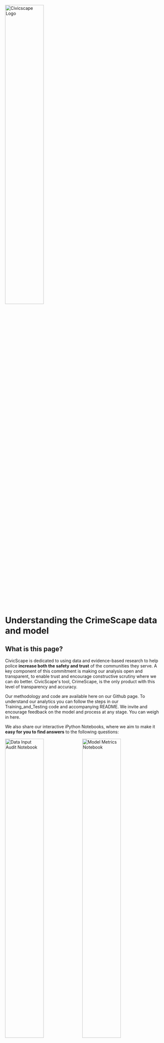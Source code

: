 <a href="https://www.civicscape.com"><img src="https://4-x.github.io/CivicScape/logo.svg" width="50%" alt="Civicscape Logo"></a>

# Understanding the CrimeScape data and model
## What is this page?
CivicScape is dedicated to using data and evidence-based research to help police **increase both the safety and trust** of the communities they serve. A key component of this commitment is making our analysis open and transparent, to enable trust and encourage constructive scrutiny where we can do better. CivicScape's tool, CrimeScape, is the only product with this level of transparency and accuracy.

Our methodology and code are available here on our Github page. To understand our analytics you can follow the steps in our Training_and_Testing code and accompanying README. We invite and encourage feedback on the model and process at any stage. You can weigh in here.

We also share our interactive iPython Notebooks, where we aim to make it **easy for you to find answers** to the following questions:

<a href="https://github.com/CivicScape/CivicScape/blob/master/evaluation_notebooks/notebooks/DataInputsPractices.ipynb"><img src="https://4-x.github.io/CivicScape/1.svg" width="50%" alt="Data Input Audit Notebook"></a><a href="https://github.com/CivicScape/CivicScape/blob/master/evaluation_notebooks/notebooks/ModelDataPractices.ipynb"><img src="https://4-x.github.io/CivicScape/2.svg" width="50%" alt="Model Metrics Notebook"></a>
<a href="https://github.com/CivicScape/CivicScape/blob/master/evaluation_notebooks/notebooks/PreventingBias.ipynb"><img src="https://4-x.github.io/CivicScape/3.svg" width="50%" alt="Bias in Crime Data Notebook"></a><a href="https://github.com/CivicScape/CivicScape/blob/master/evaluation_notebooks/notebooks/PoliceDeployment.ipynb"><img src="https://4-x.github.io/CivicScape/4.svg" width="50%" alt="Police Deployment Notebook"></a>

## Data
CrimeScape generates its risk assessments using data that is open and available to the public whenever possible. Though some jurisdictions choose to not make their crime data publicly available, all CrimeScape data sources that are public can be accessed below:

#### Example Dataset; Variables used; Source

##### ![Recent Crime Activity](./docs/Asset6.png "Recent Crime Activity") Recent Crime Activity
Violent Crime: Robbery, assault, homicide, shooting events comprise violent crime. Property crime: motor vehicle theft and burglary; Open data portals by city; crime data provided by jurisdictions.
##### ![Community Input](./docs/Asset7.png "Community Input") Community Input
Different communities have different 311 or community input lines and categories, for example include 311 reports for street light outages and abandoned building reports; Open data portals by city; provided by jurisdiction.
##### ![Event Date and Time](./docs/Asset8.png "Event Date and Time") Event Date and Time
Date and time of the crime or 311 event; Open data portals by city; provided by jurisdiction.
##### ![Event Census Tracts](./docs/Asset9.png "Event Census Tracts") Event Census Tracts
Census tract of the crime or call for service event location; Open data portals by city; U.S. Census Bureau shapefiles.
##### ![Weather Forecasts](./docs/Asset10.png "Weather Forecasts") Weather Forecasts
Temperature, precipitation, relative humidity, wind speed, change in all of these conditions; National Oceanic and Atmospheric Administration (NOAA) and forecast.io.

#### Data Input Audit Notebook: How does CivicScape check for data quality?  
**CivicScape evaluates all data regularly before it is deployed in the model**. Poor quality data, meaning data that is systematically missing observations or important categories, such as the date or time of an event, can inject bias into a model and result in inaccurate predictions. Our forthcoming working whitepaper on bias in crime data will provide an overview of research about bias in crime data and the resulting implications for its use.  

**Our audits of all input data can be replicated** by running our Data Input Audit Notebook available here on our Github page.

![Civicscape Map](./docs/Map.PNG)

## Model
Currently, CrimeScape uses **an ensemble of feed-forward neural network models** tuned to the specific nature of crime data to understand patterns of crime across a city over time. Every model generates risk assessments for every area (roughly 3 block radius) of a jurisdiction at any a given hour, updated regularly based on slightly different initial conditions. The final risk assessment for each area that we use in CrimeScape is a weighted average based on recent historical performance. A **patent is pending** on this work.

### Our Model Differs from Previous Crime Models in Several Key Ways:
1. We focus our model on **the information most useful for deployment**. CivicScape calculates not just the absolute chance of crime, but the **relative chance** for a given area at a given time compared to the rest of the city, so that officers are able to easily understand how to act on the information in **real time**.

1. CrimeScape analytics are trained to **recognize how quickly the landscape can change**. Our model has the unique capacity to analyze **changes in crime risk through time**, from one hour to the next. This is in part because we leverage information on how changes in the environment over a specific time period, such as the speed of changes in temperature, can impact the risk at any given area of the city.

1. We employ cutting edge science to **manage the sparsity of crime events**. In the eyes of an analyst, crime is a relatively rare event, and the model used to analyze it should be specifically tuned to this fact in order to perform accurately. CrimeScape creates a dataset with a more balanced distribution of instances of crime and no-crime to allow for better understanding of the conditions under which crime does occur. This technique of decreasing the sampling rate of no-crime occurrences at an optimal rate is called sometimes called “**downsampling**”.

1. CrimeScape models **only use reliable raw data**. Alongside our input data evaluation that **checks for missing or biased data** outlined in our code supplied, the model also employs numerous random subsets of the crime data that are then **each trained in a separate neural network**. This decreases the influence that problematic outliers or errors in the raw data may have on the neural network performance.

#### Model Evaluation Metrics Notebook: How do CrimeScape Models perform?
We evaluate our models using several different metrics. To start, we examine the relationship between recent crime events recorded and how often our model correctly anticipates or misses these events. These include (but are not limited to):
- True Positive Rate: When a crime does happen, the percent of the time the model correctly anticipates it.
- True Negative Rate: When a crime does not happen, percent of the time the model correctly anticipates that a crime would not happen.
- False Positive Rate: When a crime does not happen, percent of the time the model incorrectly anticipates that an event would occur.
- False Negative Rate: When a crime does happen, the percent of the time the model misses it.

To maintain usefulness of this evaluation in the field, all of our evaluation metrics are based on events and risk assessments for a one hour and roughly three-block radius unit of analysis.

Keeping with our **commitment to transparency**, in our Model Evaluation Metrics notebook, we make available the model metrics detailed here and more, in addition to a comparison of all metrics to a baseline model that mimics those employed today in many departments.

## Evaluation
At CivicScape, we’re thinking hard about algorithms and how we evaluate their impact beyond simply how accurately our models perform.

#### Police Deployment Evaluation Notebook: How does CrimeScape make police more efficient?
Analytics can have substantial positive impact in **making police deployment more efficient**. Though every police department deploys officers in a different way, we make some assumptions that allow us to visualize and quantify the improvements in crime prevention that police in the right place at the right time can attain through the use of CivicScape.

#### Bias Evaluation Notebook: How does CrimeScape think about bias in crime prediction?
We’re concerned not only with how well CivicScape anticipates crime, but also about how bias in crime data can result in disparate public safety outcomes within a community. The notebook Preventing Bias is an overview of bias in crime data and an evaluation the how **CrimeScape aims to measure and does its best to remove problematic bias** that could drive incorrect risk assessments.

We are constantly adding new work as we develop it. **Please weigh in,** watch our code on this page as we push out new information, or [**contact us here.**] (https://civicscape.com)

